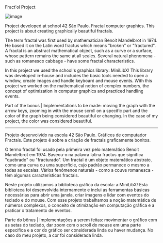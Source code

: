 Fract'ol Project

![image](https://github.com/user-attachments/assets/97395862-500e-49c0-8341-91c4bed08ce7)

Project developed at school 42 São Paulo.
Fractal computer graphics. This project is about creating graphically beautiful fractals.

The term fractal was first used by mathematician Benoit Mandelbrot in 1974. He based it on the Latin word fractus which means "broken" or "fractured". A fractal is an abstract mathematical object, such as a curve or a surface, whose pattern remains the same at all scales.
Several natural phenomena - such as romanesco cabbage - have some fractal characteristics.

In this project we used the school's graphics library: MiniLibX!
This library was developed in-house and includes the basic tools needed to open a window, create images and handle keyboard and mouse events. With this project we worked on the mathematical notion of complex numbers, the concept of optimization in computer graphics and practiced handling events.

Part of the bonus | Implementations to be made:
moving the graph with the arrow keys, zooming in with the mouse scroll on a specific part and the color of the graph being considered beautiful or changing. In the case of my project, the color was considered beautiful.

____

Projeto desenvolvido na escola 42 São Paulo.
Gráficos de computador Fractais. Este projeto é sobre a criação de fractais graficamente bonitos.

O termo fractal foi usado pela primeira vez pelo matemático Benoit Mandelbrot em 1974. Baseou-o na palavra latina fractus que significa "quebrado" ou "fracturado". Um fractal é um objeto matemático abstrato, como uma curva ou uma superfície, cujo padrão permanece o mesmo a todas as escalas.
Vários fenómenos naturais - como a couve romanesca - têm algumas características fractais.

Neste projeto utilizamos a biblioteca gráfica da escola: a MiniLibX!
Esta biblioteca foi desenvolvida internamente e inclui as ferramentas básicas necessárias para abrir uma janela, criar imagens e lidar com eventos do teclado e do mouse. Com esse projeto trabalhamos a noção matemática de números complexos, o conceito de otimização em computação gráfica e a praticar o tratamento de eventos.

Parte do bônus | Implementações a serem feitas:
movimentar o gráfico com as setas do teclado, dar zoom com o scroll do mouse em uma parte específica e a cor do gráfico ser considerada linda ou haver mudança. No caso do meu projeto, a cor foi considerada linda.
